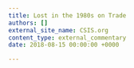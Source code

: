 ```yaml
---
title: Lost in the 1980s on Trade
authors: []
external_site_name: CSIS.org
content_type: external_commentary
date: 2018-08-15 00:00:00 +0000

---
```

